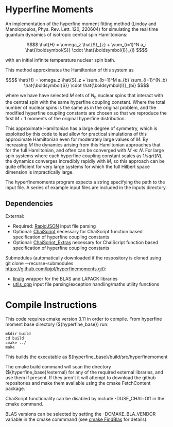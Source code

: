# Hyperfine Moments

An implementation of the hyperfine moment fitting method (Lindoy and Manolopoulos, Phys. Rev. Lett. 120, 220604) for simulating the real time quantum dynamics of isotropic central spin Hamiltonians:
```math
$$ \hat{H} = \omega_z \hat{S}_{z} + \sum_{i=1}^N a_i \hat{\boldsymbol{S}} \cdot \hat{\boldsymbol{I}}_{i} $$
```
with an initial infinite temperature nuclear spin bath.

This method approximates the Hamiltonian of this system as
```math
$$ \hat{H} = \omega_z \hat{S}_z + \sum_{b=1}^M a_{b} \sum_{i=1}^{N_b} \hat{\boldsymbol{S}} \cdot \hat{\boldsymbol{I}}_{bi} $$
```
where we have have selected $M$ sets of $N_b$ nuclear spins that interact with the central spin with the same hyperfine coupling constant.  Where the total number of nuclear spins is the same as in the original problem, and the modified hyperfine coupling constants are chosen so that we reproduce the first $M+1$ moments of the original hyperfine distribution.

This approximate Hamiltonian has a large degree of symmetry, which is exploited by this code to lead allow for practical simulations of this approximate Hamiltonian even for moderately large values of $M$.  By increasing $M$ the dynamics arising from this Hamiltonian approaches that for the full Hamiltonian, and often can be converged with $M \ll N$.  For large spin systems where each hyperfine coupling constant scales as $1/sqrt(N)$, the dynamics converges incredibly rapidly with $M$, so this approach can be quite efficient for very large systems for which the full Hilbert space dimension is impractically large.

The hyperfinemoments program expects a string specifying the path to the input file.  A series of example input files are included in the inputs directory.

## Dependencies
External:
- Required: [RapidJSON](https://rapidjson.org/) input file parsing
- Optional: [ChaiScript](https://chaiscript.com/) necessary for ChaiScript function based specification of hyperfine coupling constants
- Optional: [ChaiScript_Extras](https://github.com/ChaiScript/ChaiScript_Extras) necessary for ChaiScript function based specification of hyperfine coupling constants


Submodules (automatically downloaded if the respository is cloned using git clone --recurse-submodules https://github.com/lpjpl/hyperfinemoments.git):
- [linalg](https://github.com/lpjpl/linalg) wrapper for the BLAS and LAPACK libraries
- [utils_cpp](https://github.com/lpjpl/utils_cpp) input file parsing/exception handling/maths utility functions

# Compile Instructions
This code requires cmake version 3.11 in order to compile. From hyperfine moment base directory (${hyperfine_base}) run:
```console
mkdir build
cd build
cmake ../
make
```

This builds the executable as ${hyperfine_base}/build/src/hyperfinemoment

The cmake build command will scan the directory (${hyperfine_base}/external) for any of the required external libraries, and use them if present.  If they aren't it will attempt to download the github repositories and make them available using the cmake FetchContent package.

ChaiScript functionality can be disabled by include  -DUSE_CHAI=Off in the cmake command.

BLAS versions can be selected by setting the -DCMAKE_BLA_VENDOR variable in the cmake commmand (see [cmake FindBlas](https://cmake.org/cmake/help/latest/module/FindBLAS.html) for details).

   
    

